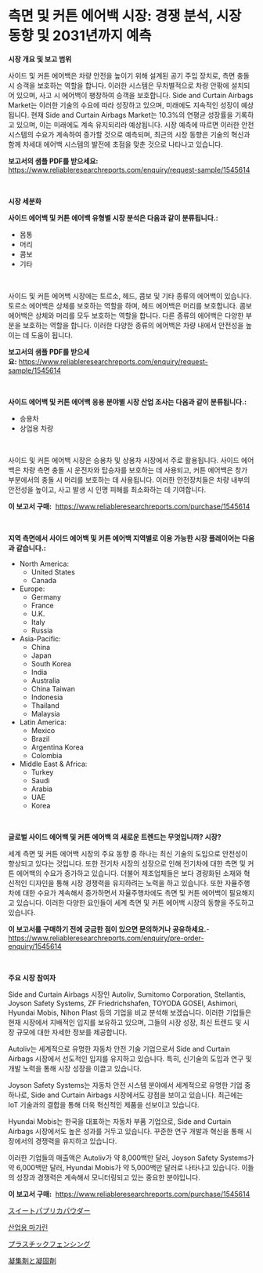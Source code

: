 <p><h1>측면 및 커튼 에어백 시장: 경쟁 분석, 시장 동향 및 2031년까지 예측</h1></p><p><strong>시장 개요 및 보고 범위</strong></p>
<p><p>사이드 및 커튼 에어백은 차량 안전을 높이기 위해 설계된 공기 주입 장치로, 측면 충돌 시 승객을 보호하는 역할을 합니다. 이러한 시스템은 무차별적으로 차량 안팎에 설치되어 있으며, 사고 시 에어백이 팽창하여 승객을 보호합니다. Side and Curtain Airbags Market는 이러한 기술의 수요에 따라 성장하고 있으며, 미래에도 지속적인 성장이 예상됩니다. 현재 Side and Curtain Airbags Market는 10.3%의 연평균 성장률을 기록하고 있으며, 이는 미래에도 계속 유지되리라 예상됩니다. 시장 예측에 따르면 이러한 안전 시스템의 수요가 계속하여 증가할 것으로 예측되며, 최근의 시장 동향은 기술의 혁신과 함께 차세대 에어백 시스템의 발전에 초점을 맞춘 것으로 나타나고 있습니다.</p></p>
<p><strong>보고서의 샘플 PDF를 받으세요:</strong> <a href="https://www.reliableresearchreports.com/enquiry/request-sample/1545614">https://www.reliableresearchreports.com/enquiry/request-sample/1545614</a></p>
<p>&nbsp;</p>
<p><strong>시장 세분화</strong></p>
<p><strong>사이드 에어백 및 커튼 에어백 유형별 시장 분석은 다음과 같이 분류됩니다.:</strong></p>
<p><ul><li>몸통</li><li>머리</li><li>콤보</li><li>기타</li></ul></p>
<p>&nbsp;</p>
<p><p>사이드 및 커튼 에어백 시장에는 토르소, 헤드, 콤보 및 기타 종류의 에어백이 있습니다. 토르소 에어백은 상체를 보호하는 역할을 하며, 헤드 에어백은 머리를 보호합니다. 콤보 에어백은 상체와 머리를 모두 보호하는 역할을 합니다. 다른 종류의 에어백은 다양한 부분을 보호하는 역할을 합니다. 이러한 다양한 종류의 에어백은 차량 내에서 안전성을 높이는 데 도움이 됩니다.</p></p>
<p><strong>보고서의 샘플 PDF를 받으세요:</strong>&nbsp;<a href="https://www.reliableresearchreports.com/enquiry/request-sample/1545614">https://www.reliableresearchreports.com/enquiry/request-sample/1545614</a></p>
<p>&nbsp;</p>
<p><strong> 사이드 에어백 및 커튼 에어백 응용 분야별 시장 산업 조사는 다음과 같이 분류됩니다.:</strong></p>
<p><ul><li>승용차</li><li>상업용 차량</li></ul></p>
<p>&nbsp;</p>
<p><p>사이드 및 커튼 에어백 시장은 승용차 및 상용차 시장에서 주로 활용됩니다. 사이드 에어백은 차량 측면 충돌 시 운전자와 탑승자를 보호하는 데 사용되고, 커튼 에어백은 창가 부분에서의 충돌 시 머리를 보호하는 데 사용됩니다. 이러한 안전장치들은 차량 내부의 안전성을 높이고, 사고 발생 시 인명 피해를 최소화하는 데 기여합니다.</p></p>
<p><strong>이 보고서 구매:</strong>&nbsp; <a href="https://www.reliableresearchreports.com/purchase/1545614">https://www.reliableresearchreports.com/purchase/1545614</a></p>
<p>&nbsp;</p>
<p><strong>지역 측면에서 사이드 에어백 및 커튼 에어백 지역별로 이용 가능한 시장 플레이어는 다음과 같습니다.:</strong></p>
<p><ul>
    <li>
        North America:
        <ul>
            <li>United States</li>
            <li>Canada</li>
        </ul>
    </li>
    <li>
        Europe:
        <ul>
            <li>Germany</li>
            <li>France</li>
            <li>U.K.</li>
            <li>Italy</li>
            <li>Russia</li>
        </ul>
    </li>
    <li>
        Asia-Pacific:
        <ul>
            <li>China</li>
            <li>Japan</li>
            <li>South Korea</li>
            <li>India</li>
            <li>Australia</li>
            <li>China Taiwan</li>
            <li>Indonesia</li>
            <li>Thailand</li>
            <li>Malaysia</li>
        </ul>
    </li>
    <li>
        Latin America:
        <ul>
            <li>Mexico</li>
            <li>Brazil</li>
            <li>Argentina Korea</li>
            <li>Colombia</li>
        </ul>
    </li>
    <li>
        Middle East & Africa:
        <ul>
            <li>Turkey</li>
            <li>Saudi</li>
            <li>Arabia</li>
            <li>UAE</li>
            <li>Korea</li>
        </ul>
    </li>
    </ul></p>
<p>&nbsp;</p>
<p><strong>글로벌 사이드 에어백 및 커튼 에어백 의 새로운 트렌드는 무엇입니까? 시장?</strong></p>
<p><p>세계 측면 및 커튼 에어백 시장의 주요 동향 중 하나는 최신 기술의 도입으로 안전성이 향상되고 있다는 것입니다. 또한 전기차 시장의 성장으로 인해 전기차에 대한 측면 및 커튼 에어백의 수요가 증가하고 있습니다. 더불어 제조업체들은 보다 경량화된 소재와 혁신적인 디자인을 통해 시장 경쟁력을 유지하려는 노력을 하고 있습니다. 또한 자율주행차에 대한 수요가 계속해서 증가하면서 자율주행차에도 측면 및 커튼 에어백이 필요해지고 있습니다. 이러한 다양한 요인들이 세계 측면 및 커튼 에어백 시장의 동향을 주도하고 있습니다.</p></p>
<p><strong>이 보고서를 구매하기 전에 궁금한 점이 있으면 문의하거나 공유하세요.</strong>- <a href="https://www.reliableresearchreports.com/enquiry/pre-order-enquiry/1545614">https://www.reliableresearchreports.com/enquiry/pre-order-enquiry/1545614</a></p>
<p>&nbsp;</p>
<p><strong>주요 시장 참여자</strong></p>
<p><p>Side and Curtain Airbags 시장인 Autoliv, Sumitomo Corporation, Stellantis, Joyson Safety Systems, ZF Friedrichshafen, TOYODA GOSEI, Ashimori, Hyundai Mobis, Nihon Plast 등의 기업을 비교 분석해 보겠습니다. 이러한 기업들은 현재 시장에서 지배적인 입지를 보유하고 있으며, 그들의 시장 성장, 최신 트렌드 및 시장 규모에 대한 자세한 정보를 제공합니다.</p><p>Autoliv는 세계적으로 유명한 자동차 안전 기술 기업으로서 Side and Curtain Airbags 시장에서 선도적인 입지를 유지하고 있습니다. 특히, 신기술의 도입과 연구 및 개발 노력을 통해 시장 성장을 이끌고 있습니다.</p><p>Joyson Safety Systems는 자동차 안전 시스템 분야에서 세계적으로 유명한 기업 중 하나로, Side and Curtain Airbags 시장에서도 강점을 보이고 있습니다. 최근에는 IoT 기술과의 결합을 통해 더욱 혁신적인 제품을 선보이고 있습니다.</p><p>Hyundai Mobis는 한국을 대표하는 자동차 부품 기업으로, Side and Curtain Airbags 시장에서도 높은 성과를 거두고 있습니다. 꾸준한 연구 개발과 혁신을 통해 시장에서의 경쟁력을 유지하고 있습니다.</p><p>이러한 기업들의 매출액은 Autoliv가 약 8,000백만 달러, Joyson Safety Systems가 약 6,000백만 달러, Hyundai Mobis가 약 5,000백만 달러로 나타나고 있습니다. 이들의 성장과 경쟁력은 계속해서 모니터링되고 있는 중요한 분야입니다.</p></p>
<p><strong>이 보고서 구매:</strong>&nbsp;&nbsp;<a href="https://www.reliableresearchreports.com/purchase/1545614">https://www.reliableresearchreports.com/purchase/1545614</a></p>
<p><p><a href="https://medium.com/@shawnsmihv6/%E7%94%98%E3%81%84%E3%83%91%E3%83%97%E3%83%AA%E3%82%AB%E3%83%91%E3%82%A6%E3%83%80%E3%83%BC%E5%B8%82%E5%A0%B4%E3%81%AE%E3%83%A1%E3%83%88%E3%83%AA%E3%82%AF%E3%82%B9%E3%81%AE%E3%83%87%E3%82%B3%E3%83%BC%E3%83%89-%E5%B8%82%E5%A0%B4%E3%82%B7%E3%82%A7%E3%82%A2-%E3%83%88%E3%83%AC%E3%83%B3%E3%83%89-%E6%88%90%E9%95%B7%E3%83%91%E3%82%BF%E3%83%BC%E3%83%B3-0f5e7c7e27c0">スイートパプリカパウダー</a></p><p><a href="https://medium.com/@cordiehyatt1/%EC%82%B0%EC%97%85-%EB%A7%88%EA%B0%80%EB%A6%B0-%EC%8B%9C%EC%9E%A5-%EC%9C%A0%ED%98%95-%EC%9D%91%EC%9A%A9-%EB%B0%8F-%EC%A7%80%EB%A6%AC%EB%B3%84-%EC%A2%85%ED%95%A9-%ED%8F%89%EA%B0%80-6247b8b75787">산업용 마가린</a></p><p><a href="https://medium.com/@pollynsatcherayted345/%E3%83%97%E3%83%A9%E3%82%B9%E3%83%81%E3%83%83%E3%82%AF%E8%A3%BD%E3%83%95%E3%82%A7%E3%83%B3%E3%82%B9%E3%81%AE%E5%B8%82%E5%A0%B4%E3%83%AC%E3%83%9D%E3%83%BC%E3%83%88%E3%81%AF-%E3%81%93%E3%81%AE%E5%B8%82%E5%A0%B4%E3%81%AE%E6%9C%80%E6%96%B0%E3%81%AE%E3%83%88%E3%83%AC%E3%83%B3%E3%83%89%E3%81%A8%E6%88%90%E9%95%B7%E6%A9%9F%E4%BC%9A%E3%82%92%E6%98%8E%E3%82%89%E3%81%8B%E3%81%AB%E3%81%97%E3%81%A6%E3%81%84%E3%81%BE%E3%81%99-07847b8f2ef6">プラスチックフェンシング</a></p><p><a href="https://github.com/xnljig2898992/Market-Research-Report-List-1/blob/main/932575614030.md">凝集剤と凝固剤</a></p></p>
